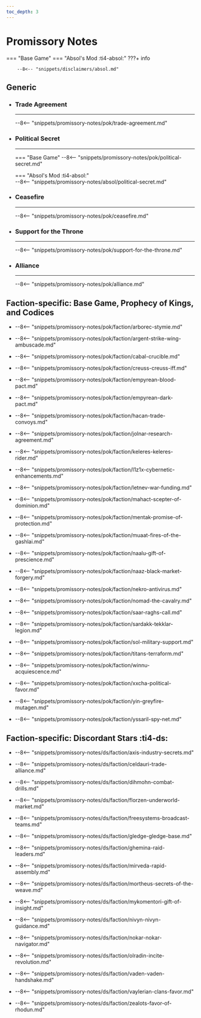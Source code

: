 ```yaml
---
toc_depth: 3
---
```


# Promissory Notes
=== "Base Game"
=== "Absol's Mod :ti4-absol:" 
    ???+ info

        --8<-- "snippets/disclaimers/absol.md"

## Generic

<div class="grid cards" markdown>

-   ### __Trade Agreement__

    ---

    --8<-- "snippets/promissory-notes/pok/trade-agreement.md"

-   ### __Political Secret__

    ---
    === "Base Game"
        --8<-- "snippets/promissory-notes/pok/political-secret.md"

    === "Absol's Mod :ti4-absol:"  
        --8<-- "snippets/promissory-notes/absol/political-secret.md"

-   ### __Ceasefire__

    ---
    --8<-- "snippets/promissory-notes/pok/ceasefire.md"

-   ### __Support for the Throne__

    ---
    --8<-- "snippets/promissory-notes/pok/support-for-the-throne.md"

-   ### __Alliance__

    ---
    --8<-- "snippets/promissory-notes/pok/alliance.md"

</div>

## Faction-specific: Base Game, Prophecy of Kings, and Codices

<div class="grid cards" markdown>
<div class="grid cards" markdown>

-   
    --8<-- "snippets/promissory-notes/pok/faction/arborec-stymie.md"

</div>
<div class="grid cards" markdown>

-   
    --8<-- "snippets/promissory-notes/pok/faction/argent-strike-wing-ambuscade.md"

</div>
<div class="grid cards" markdown>

-   
    --8<-- "snippets/promissory-notes/pok/faction/cabal-crucible.md"

</div>
<div class="grid cards" markdown>

-   
    --8<-- "snippets/promissory-notes/pok/faction/creuss-creuss-iff.md"

</div>
<div class="grid cards" markdown>

-   
    --8<-- "snippets/promissory-notes/pok/faction/empyrean-blood-pact.md"

</div>
<div class="grid cards" markdown>

-   
    --8<-- "snippets/promissory-notes/pok/faction/empyrean-dark-pact.md"

</div>
<div class="grid cards" markdown>

-   
    --8<-- "snippets/promissory-notes/pok/faction/hacan-trade-convoys.md"

</div>
<div class="grid cards" markdown>

-   
    --8<-- "snippets/promissory-notes/pok/faction/jolnar-research-agreement.md"

</div>
<div class="grid cards" markdown>

-   
    --8<-- "snippets/promissory-notes/pok/faction/keleres-keleres-rider.md"

</div>
<div class="grid cards" markdown>

-   
    --8<-- "snippets/promissory-notes/pok/faction/l1z1x-cybernetic-enhancements.md"

</div>
<div class="grid cards" markdown>

-   
    --8<-- "snippets/promissory-notes/pok/faction/letnev-war-funding.md"

</div>
<div class="grid cards" markdown>

-   
    --8<-- "snippets/promissory-notes/pok/faction/mahact-scepter-of-dominion.md"

</div>
<div class="grid cards" markdown>

-   
    --8<-- "snippets/promissory-notes/pok/faction/mentak-promise-of-protection.md"

</div>
<div class="grid cards" markdown>

-   
    --8<-- "snippets/promissory-notes/pok/faction/muaat-fires-of-the-gashlai.md"

</div>
<div class="grid cards" markdown>

-   
    --8<-- "snippets/promissory-notes/pok/faction/naalu-gift-of-prescience.md"

</div>
<div class="grid cards" markdown>

-   
    --8<-- "snippets/promissory-notes/pok/faction/naaz-black-market-forgery.md"

</div>
<div class="grid cards" markdown>

-   
    --8<-- "snippets/promissory-notes/pok/faction/nekro-antivirus.md"

</div>
<div class="grid cards" markdown>

-   
    --8<-- "snippets/promissory-notes/pok/faction/nomad-the-cavalry.md"

</div>
<div class="grid cards" markdown>

-   
    --8<-- "snippets/promissory-notes/pok/faction/saar-raghs-call.md"

</div>
<div class="grid cards" markdown>

-   
    --8<-- "snippets/promissory-notes/pok/faction/sardakk-tekklar-legion.md"

</div>
<div class="grid cards" markdown>

-   
    --8<-- "snippets/promissory-notes/pok/faction/sol-military-support.md"

</div>
<div class="grid cards" markdown>

-   
    --8<-- "snippets/promissory-notes/pok/faction/titans-terraform.md"

</div>
<div class="grid cards" markdown>

-   
    --8<-- "snippets/promissory-notes/pok/faction/winnu-acquiescence.md"

</div>
<div class="grid cards" markdown>

-   
    --8<-- "snippets/promissory-notes/pok/faction/xxcha-political-favor.md"

</div>
<div class="grid cards" markdown>

-   
    --8<-- "snippets/promissory-notes/pok/faction/yin-greyfire-mutagen.md"

</div>
<div class="grid cards" markdown>

-   
    --8<-- "snippets/promissory-notes/pok/faction/yssaril-spy-net.md"

</div>
</div>

## Faction-specific: Discordant Stars :ti4-ds:

<div class="grid cards" markdown>
<div class="grid cards" markdown>

-   
    --8<-- "snippets/promissory-notes/ds/faction/axis-industry-secrets.md"

</div>
<div class="grid cards" markdown>

-   
    --8<-- "snippets/promissory-notes/ds/faction/celdauri-trade-alliance.md"

</div>
<div class="grid cards" markdown>

-   
    --8<-- "snippets/promissory-notes/ds/faction/dihmohn-combat-drills.md"

</div>
<div class="grid cards" markdown>

-   
    --8<-- "snippets/promissory-notes/ds/faction/florzen-underworld-market.md"

</div>
<div class="grid cards" markdown>

-   
    --8<-- "snippets/promissory-notes/ds/faction/freesystems-broadcast-teams.md"

</div>
<div class="grid cards" markdown>

-   
    --8<-- "snippets/promissory-notes/ds/faction/gledge-gledge-base.md"

</div>
<div class="grid cards" markdown>

-   
    --8<-- "snippets/promissory-notes/ds/faction/ghemina-raid-leaders.md"

</div>
<div class="grid cards" markdown>

-   
    --8<-- "snippets/promissory-notes/ds/faction/mirveda-rapid-assembly.md"

</div>
<div class="grid cards" markdown>

-   
    --8<-- "snippets/promissory-notes/ds/faction/mortheus-secrets-of-the-weave.md"

</div>
<div class="grid cards" markdown>

-   
    --8<-- "snippets/promissory-notes/ds/faction/mykomentori-gift-of-insight.md"

</div>
<div class="grid cards" markdown>

-   
    --8<-- "snippets/promissory-notes/ds/faction/nivyn-nivyn-guidance.md"

</div>
<div class="grid cards" markdown>

-   
    --8<-- "snippets/promissory-notes/ds/faction/nokar-nokar-navigator.md"

</div>
<div class="grid cards" markdown>

-   
    --8<-- "snippets/promissory-notes/ds/faction/olradin-incite-revolution.md"

</div>
<div class="grid cards" markdown>

-   
    --8<-- "snippets/promissory-notes/ds/faction/vaden-vaden-handshake.md"

</div>
<div class="grid cards" markdown>

-   
    --8<-- "snippets/promissory-notes/ds/faction/vaylerian-clans-favor.md"

</div>
<div class="grid cards" markdown>

-   
    --8<-- "snippets/promissory-notes/ds/faction/zealots-favor-of-rhodun.md"

</div>
</div>